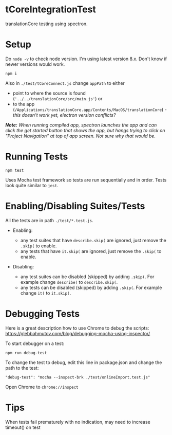 # tCoreIntegrationTest
translationCore testing using spectron.

# Setup

Do `node -v` to check node version.  I'm using latest version 8.x.  Don't know if newer versions would work.

```
npm i
```

Also in `./test/tCoreConnect.js` change `appPath` to either 
* point to where the source is found (`'../../translationCore/src/main.js'`) or 
* to the app (`/Applications/translationCore.app/Contents/MacOS/translationCore`) *- this doesn't work yet, electron version conflicts?*

**_Note:_** *When running compiled app, spectron launches the app and can click the get started button that shows the app, but hangs trying to click on "Project Navigation" at top of app screen.  Not sure why that would be.*


# Running Tests
```
npm test
```

Uses Mocha test framework so tests are run sequentially and in order.  Tests look quite similar to `jest`.

# Enabling/Disabling Suites/Tests

All the tests are in path `./test/*.test.js`.
- Enabling: 
  - any test suites that have `describe.skip(` are ignored, just remove the `.skip(` to enable.
  - any tests that have `it.skip(` are ignored, just remove the `.skip(` to enable.

- Disabling: 
  - any test suites can be disabled (skipped) by adding `.skip(`.  For example change `describe(` to `describe.skip(`.
  - any tests can be disabled (skipped) by adding `.skip(`.  For example change `it(` to `it.skip(`.
   
# Debugging Tests
Here is a great description how to use Chrome to debug the scripts: https://glebbahmutov.com/blog/debugging-mocha-using-inspector/

To start debugger on a test:
```
npm run debug-test
```

To change the test to debug, edit this line in package.json and change the path to the test:

``` 
"debug-test": "mocha --inspect-brk ./test/onlineImport.test.js"
```

Open Chrome to `chrome://inspect`

# Tips
When tests fail prematurely with no indication, may need to increase timeout() on test
